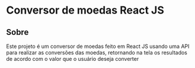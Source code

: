 # Conversor de moedas React JS

## Sobre
<p> Este projeto é um conversor de moedas feito em React JS usando uma API para realizar as conversões das moedas, retornando na tela os resultados de acordo com o valor que o usuário deseja converter</p>
